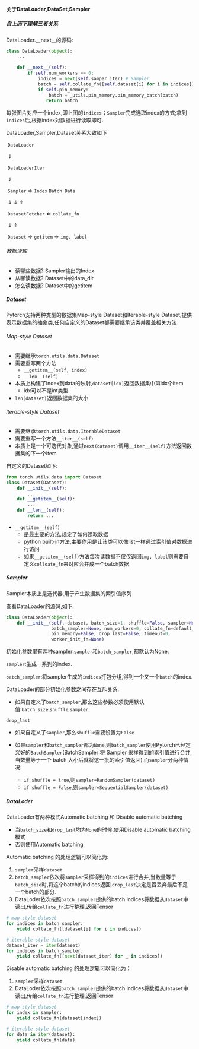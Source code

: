 #### 关于DataLoader,DataSet,Sampler

##### 自上而下理解三者关系

DataLoader.\__next__的源码:

```python
class DataLoader(object):
	...
    
    def __next__(self):
        if self.num_workers == 0:
            indices = next(self.samper_iter) # Sampler
            batch = self.collate_fn([self.dataset[i] for i in indices]) # Dataset
            if self.pin_memory:
                batch = _utils.pin_memory.pin_memory_batch(batch)
               return batch
```

每张图片对应一个index,即上图的`indices`；`Sampler`完成选取index的方式;拿到`indices`后,根据index对数据进行读取即可.

DataLoader,Sampler,Dataset关系大致如下

​		`DataLoader`

​			$\Downarrow$	

​		`DataLoaderIter`	

​			$\Downarrow$

​		`Sampler`	$\Longrightarrow$	`Index`							   `Batch Data`			

​			$\Downarrow$				$\Downarrow$									     $\Uparrow$

​		`DatasetFetcher`	$\Longleftarrow$								`collate_fn`

​			$\Downarrow$														$\Uparrow$

​		`Dataset`		$\Longrightarrow$		`getitem`		$\Longrightarrow$		`img, label`

###### 数据读取

* 读哪些数据? Sampler输出的Index
* 从哪读数据? Dataset中的data_dir
* 怎么读数据? Dataset中的getitem

##### Dataset

Pytorch支持两种类型的数据集Map-style Dataset和Iterable-style Dataset,提供表示数据集的抽象类,任何自定义的Dataset都需要继承该类并覆盖相关方法

###### Map-style Dataset

* 需要继承`torch.utils.data.Dataset`
* 需要重写两个方法
  * `__getitem__(self, index)`
  * `__len__(self)`
* 本质上构建了index到data的映射,`dataset[idx]`返回数据集中第idx个item
  * idx可以不是int类型
* `len(dataset)`返回数据集的大小

###### lterable-style Dataset

* 需要继承`torch.utils.data.IterableDataset`
* 需要重写一个方法`__iter__(self)`
* 本质上是一个可迭代对象,通过`next(dataset)`调用`__iter__(self)`方法返回数据集的下一个item

自定义的Dataset如下:

```python
from torch.utils.data import Dataset
class Dataset(Dataset):
    def __init__(self):
        ...
    def __getitem__(self):
        ...
    def __len__(self):
        return ...
```

* `__getitem__(self)`
  * 是最主要的方法,规定了如何读取数据
  * python built-in方法,主要作用是让该类可以像list一样通过索引值对数据进行访问
  * 如果`__getitem__(self)`方法每次读数据不仅仅返回`img, label`则需要自定义`colloate_fn`来对应合并成一个batch数据

##### Sampler

Sampler本质上是迭代器,用于产生数据集的索引值序列

查看DataLoader的源码,如下:

```python
class DataLoader(object):
    def __init__(self, dataset, batch_size=1, shuffle=False, sampler=None,
                 batch_sampler=None, num_workers=0, collate_fn=default_collate,
                 pin_memory=False, drop_last=False, timeout=0,
                 worker_init_fn=None)
```

初始化参数里有两种sampler:`sampler`和`batch_sampler`,都默认为None.

`sampler`:生成一系列的index.

`batch_sampler`:将sampler生成的`indices`打包分组,得到一个又一个`batch`的index.

DataLoader的部分初始化参数之间存在互斥关系:

* 如果自定义了`batch_sampler`,那么这些参数必须使用默认值:`batch_size`,`shuffle`,`sampler`

`drop_last`

* 如果自定义了`sampler`,那么`shuffle`需要设置为`False`

* 如果`sampler`和`batch_sampler`都为`None`,则`batch_sampler`使用Pytorch已经定义好的`BatchSampler`(BatchSampler 将 Sampler 采样得到的索引值进行合并,当数量等于一个 batch 大小后就将这一批的索引值返回),而`sampler`分两种情况:
  * `if shuffle = true`,则`sampler=RandomSampler(dataset)`
  * `if shuffle = False`,则`sampler=SequentialSampler(dataset)`

##### DataLoder

DataLoader有两种模式Automatic batching 和 Disable automatic batching

* 当`batch_size`和`drop_last`均为`None`的时候,使用Disable automatic batching模式
* 否则使用Automatic batching

Automatic batching 的处理逻辑可以简化为:

1. `sampler`采样`dataset`
2. `batch_sampler`依次将`sampler`采样得到的`indices`进行合并,当数量等于`batch_size`时,将这个batch的indices返回.`drop_last`决定是否丢弃最后不足一个batch的部分.
3. DataLoder依次按照`batch_sampler`提供的batch indices将数据从`dataset`中读出,传给`collate_fn`进行整理,返回Tensor

```python
# map-style dataset
for indices in batch_sampler:
    yield collate_fn([dataset[i] for i in indices])

# iterable-style dataset
dataset_iter = iter(dataset)
for indices in batch_sampler:
    yield collate_fn([next(dataset_iter) for _ in indices])
```

Disable automatic batching 的处理逻辑可以简化为：

1. `sampler`采样`dataset`
2. DataLoder依次按照`batch_sampler`提供的batch indices将数据从`dataset`中读出,传给`collate_fn`进行整理,返回Tensor

```python
# map-style dataset
for index in sampler:
    yield collate_fn(dataset[index])

# iterable-style dataset
for data in iter(dataset):
    yield collate_fn(data)
```

